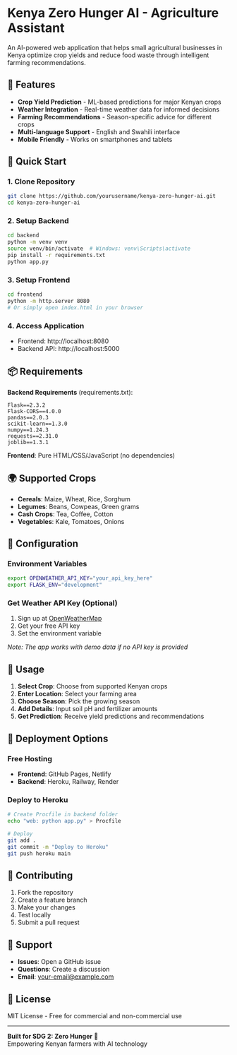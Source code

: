 # Kenya Zero Hunger AI - Agriculture Assistant

An AI-powered web application that helps small agricultural businesses in Kenya optimize crop yields and reduce food waste through intelligent farming recommendations.

## 🌾 Features

- **Crop Yield Prediction** - ML-based predictions for major Kenyan crops
- **Weather Integration** - Real-time weather data for informed decisions  
- **Farming Recommendations** - Season-specific advice for different crops
- **Multi-language Support** - English and Swahili interface
- **Mobile Friendly** - Works on smartphones and tablets

## 🚀 Quick Start

### 1. Clone Repository
```bash
git clone https://github.com/yourusername/kenya-zero-hunger-ai.git
cd kenya-zero-hunger-ai
```

### 2. Setup Backend
```bash
cd backend
python -m venv venv
source venv/bin/activate  # Windows: venv\Scripts\activate
pip install -r requirements.txt
python app.py
```

### 3. Setup Frontend
```bash
cd frontend
python -m http.server 8080
# Or simply open index.html in your browser
```

### 4. Access Application
- Frontend: http://localhost:8080
- Backend API: http://localhost:5000

## 📦 Requirements

**Backend Requirements** (requirements.txt):
```
Flask==2.3.2
Flask-CORS==4.0.0
pandas==2.0.3
scikit-learn==1.3.0
numpy==1.24.3
requests==2.31.0
joblib==1.3.1
```

**Frontend**: Pure HTML/CSS/JavaScript (no dependencies)

## 🌍 Supported Crops

- **Cereals**: Maize, Wheat, Rice, Sorghum
- **Legumes**: Beans, Cowpeas, Green grams
- **Cash Crops**: Tea, Coffee, Cotton
- **Vegetables**: Kale, Tomatoes, Onions

## 🔧 Configuration

### Environment Variables
```bash
export OPENWEATHER_API_KEY="your_api_key_here"
export FLASK_ENV="development"
```

### Get Weather API Key (Optional)
1. Sign up at [OpenWeatherMap](https://openweathermap.org/api)
2. Get your free API key
3. Set the environment variable

*Note: The app works with demo data if no API key is provided*

## 📱 Usage

1. **Select Crop**: Choose from supported Kenyan crops
2. **Enter Location**: Select your farming area
3. **Choose Season**: Pick the growing season
4. **Add Details**: Input soil pH and fertilizer amounts
5. **Get Prediction**: Receive yield predictions and recommendations

## 🚢 Deployment Options

### Free Hosting
- **Frontend**: GitHub Pages, Netlify
- **Backend**: Heroku, Railway, Render

### Deploy to Heroku
```bash
# Create Procfile in backend folder
echo "web: python app.py" > Procfile

# Deploy
git add .
git commit -m "Deploy to Heroku"
git push heroku main
```

## 🤝 Contributing

1. Fork the repository
2. Create a feature branch
3. Make your changes
4. Test locally
5. Submit a pull request

## 📧 Support

- **Issues**: Open a GitHub issue
- **Questions**: Create a discussion
- **Email**: your-email@example.com

## 📄 License

MIT License - Free for commercial and non-commercial use

---

**Built for SDG 2: Zero Hunger** 🎯  
Empowering Kenyan farmers with AI technology

